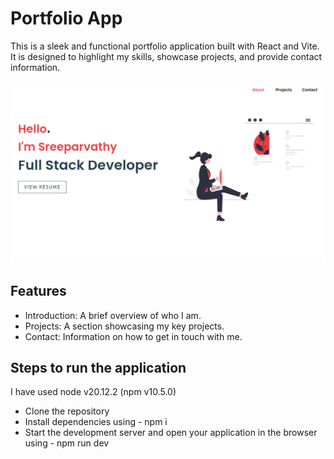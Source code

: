 # Portfolio App

This is a sleek and functional portfolio application built with React and Vite. It is designed to highlight my skills, showcase projects, and provide contact information.

![Project Logo](./image1.png)

## Features
- Introduction: A brief overview of who I am.
- Projects: A section showcasing my key projects.
- Contact: Information on how to get in touch with me.

## Steps to run the application

I have used node v20.12.2 (npm v10.5.0)

-   Clone the repository
-   Install dependencies using - npm i 
-   Start the development server and open your application in the browser using - npm run dev

